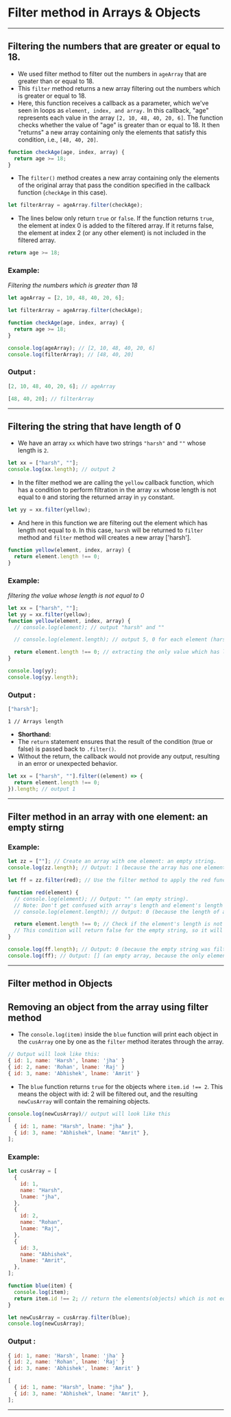 # Filter method in Arrays & Objects

---

## Filtering the numbers that are greater or equal to 18.

- We used filter method to filter out the numbers in `ageArray` that are greater than or equal to 18.
- This `filter` method returns a new array filtering out the numbers which is greater or equal to 18.
- Here, this function receives a callback as a parameter, which we've seen in loops as `element, index, and array.` In this callback, "age" represents each value in the array `[2, 10, 48, 40, 20, 6]`. The function checks whether the value of "age" is greater than or equal to 18. It then "returns" a new array containing only the elements that satisfy this condition, i.e., `[48, 40, 20]`.

```js
function checkAge(age, index, array) {
  return age >= 18;
}
```

- The `filter()` method creates a new array containing only the elements of the original array that pass the condition specified in the callback function (`checkAge` in this case).

```js
let filterArray = ageArray.filter(checkAge);
```

- The lines below only return `true` or `false`. If the function returns `true`, the element at index 0 is added to the filtered array. If it returns false, the element at index 2 (or any other element) is not included in the filtered array.

```js
return age >= 18;
```

### **Example**:

_Filtering the numbers which is greater than 18_

```js
let ageArray = [2, 10, 48, 40, 20, 6];

let filterArray = ageArray.filter(checkAge);

function checkAge(age, index, array) {
  return age >= 18;
}

console.log(ageArray); // [2, 10, 48, 40, 20, 6]
console.log(filterArray); // [48, 40, 20]
```

### Output :

```js
[2, 10, 48, 40, 20, 6]; // ageArray
```

```js
[48, 40, 20]; // filterArray
```

---

## Filtering the string that have length of 0

- We have an array `xx` which have two strings `"harsh"` and `""` whose length is `2`.

```js
let xx = ["harsh", ""];
console.log(xx.length); // output 2
```

- In the filter method we are calling the `yellow` callback function, which has a condition to perform filtration in the array `xx` whose length is not equal to `0` and storing the returned array in `yy` constant.

```js
let yy = xx.filter(yellow);
```

- And here in this function we are filtering out the element which has length not equal to `0`. In this case, `harsh` will be returned to `filter` method and `filter` method will creates a new array ['harsh'].

```js
function yellow(element, index, array) {
  return element.length !== 0;
}
```

### **Example**:

_filtering the value whose length is not equal to 0_

```js
let xx = ["harsh", ""];
let yy = xx.filter(yellow);
function yellow(element, index, array) {
  // console.log(element); // output "harsh" and ""

  // console.log(element.length); // output 5, 0 for each element (harsh - 5 and "" - 0)

  return element.length !== 0; // extracting the only value which has length not equal to 0
}

console.log(yy);
console.log(yy.length);
```

### Output :

```js
["harsh"];
```

```
1 // Arrays length
```

- **Shorthand:**
- The `return` statement ensures that the result of the condition (true or false) is passed back to `.filter()`.
- Without the return, the callback would not provide any output, resulting in an error or unexpected behavior.

```js
let xx = ["harsh", ""].filter((element) => {
  return element.length !== 0;
}).length; // output 1
```

---

## Filter method in an array with one element: an empty stirng

### **Example**:

```js
let zz = [""]; // Create an array with one element: an empty string.
console.log(zz.length); // Output: 1 (because the array has one element, even though it's an empty string).

let ff = zz.filter(red); // Use the filter method to apply the red function to the array.

function red(element) {
  // console.log(element); // Output: "" (an empty string).
  // Note: Don't get confused with array's length and element's length in array "zz"
  // console.log(element.length); // Output: 0 (because the length of an empty string is 0).

  return element.length !== 0; // Check if the element's length is not equal to 0.
  // This condition will return false for the empty string, so it will be excluded from the filtered array.
}

console.log(ff.length); // Output: 0 (because the empty string was filtered out, so the new array is empty).
console.log(ff); // Output: [] (an empty array, because the only element was filtered out).
```

---

## Filter method in Objects

## Removing an object from the array using filter method

- The `console.log(item)` inside the `blue` function will print each object in the `cusArray` one by one as the `filter` method iterates through the array.

```js
// Output will look like this:
{ id: 1, name: 'Harsh', lname: 'jha' }
{ id: 2, name: 'Rohan', lname: 'Raj' }
{ id: 3, name: 'Abhishek', lname: 'Amrit' }
```

- The `blue` function returns `true` for the objects where `item.id !== 2`. This means the object with id: 2 will be filtered out, and the resulting `newCusArray` will contain the remaining objects.

```js
console.log(newCusArray)// output will look like this
[
  { id: 1, name: "Harsh", lname: "jha" },
  { id: 3, name: "Abhishek", lname: "Amrit" },
];
```

### **Example**:

```js
let cusArray = [
  {
    id: 1,
    name: "Harsh",
    lname: "jha",
  },
  {
    id: 2,
    name: "Rohan",
    lname: "Raj",
  },
  {
    id: 3,
    name: "Abhishek",
    lname: "Amrit",
  },
];

function blue(item) {
  console.log(item);
  return item.id !== 2; // return the elements(objects) which is not equal to 2
}

let newCusArray = cusArray.filter(blue);
console.log(newCusArray);
```

### Output :

```js
{ id: 1, name: 'Harsh', lname: 'jha' }
{ id: 2, name: 'Rohan', lname: 'Raj' }
{ id: 3, name: 'Abhishek', lname: 'Amrit' }
```

```js
[
  { id: 1, name: "Harsh", lname: "jha" },
  { id: 3, name: "Abhishek", lname: "Amrit" },
];
```

---
